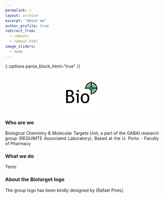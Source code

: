 ```yaml
---
permalink: /
layout: archive
excerpt: "About me"
author_profile: true
redirect_from:
  - /about/
  - /about.html
image_sliders:
  - home
---
```


{::options parse_block_html="true" /}

<div style="text-align: center">
<img src='/images/BioTargetLogo.jpg' style='width: 25%'>
</div>

### Who are we
<body align="justify">
Biological Chemistry & Molecular Targets Unit, a part of the GABAI research group (REQUIMTE Associated Laboratory). Based at the U. Porto - Faculty of Pharmacy


### What we do

Texto


### About the Biotarget logo

The group logo has been kindly designed by [Rafael Pires].
